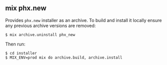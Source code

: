 ## mix phx.new

Provides `phx.new` installer as an archive. To build and install it locally
ensure any previous archive versions are removed:

    $ mix archive.uninstall phx_new

Then run:

    $ cd installer
    $ MIX_ENV=prod mix do archive.build, archive.install

